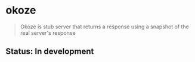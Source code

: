 # okoze

> Okoze is stub server that returns a response using a snapshot of the real server's response

## Status: In development

